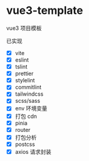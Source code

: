 # vue3-template

vue3 项目模板

已实现

- [x] vite
- [x] eslint
- [x] tslint
- [x] prettier
- [x] stylelint
- [x] commitlint
- [x] tailwindcss
- [x] scss/sass
- [x] env 环境变量
- [x] 打包 cdn
- [x] pinia
- [x] router
- [x] 打包分析
- [x] postcss
- [x] axios 请求封装
